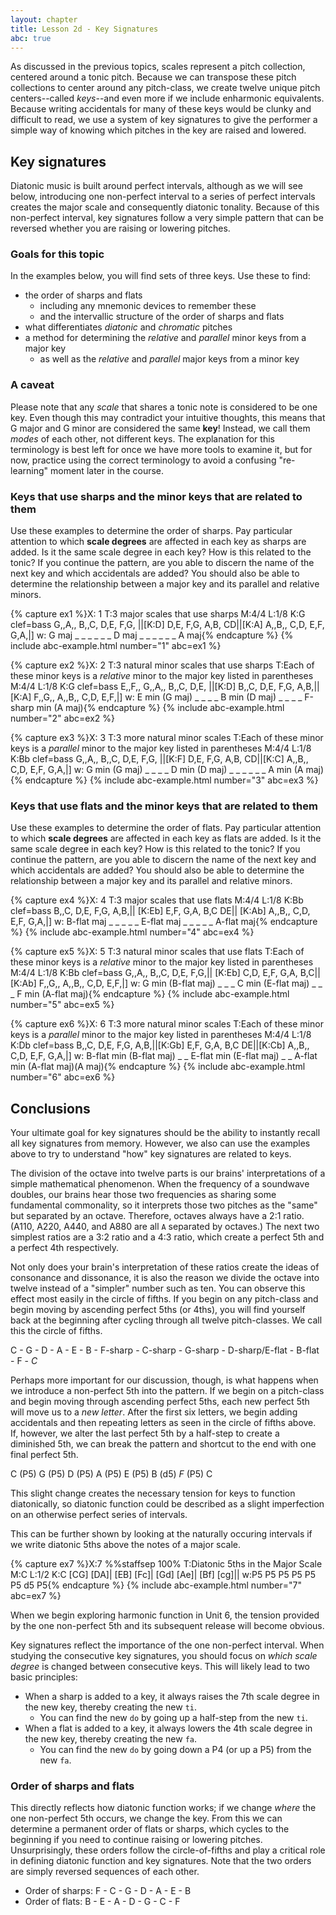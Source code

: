 ```yaml
---
layout: chapter
title: Lesson 2d - Key Signatures
abc: true
---
```


As discussed in the previous topics, scales represent a pitch collection, centered around a tonic pitch. Because we can transpose these pitch collections to center around any pitch-class, we create twelve unique pitch centers--called *keys*--and even more if we include enharmonic equivalents. Because writing accidentals for many of these keys would be clunky and difficult to read, we use a system of key signatures to give the performer a simple way of knowing which pitches in the key are raised and lowered.

## Key signatures

Diatonic music is built around perfect intervals, although as we will see below, introducing one non-perfect interval to a series of perfect intervals creates the major scale and consequently diatonic tonality. Because of this non-perfect interval, key signatures follow a very simple pattern that can be reversed whether you are raising or lowering pitches.

### Goals for this topic

In the examples below, you will find sets of three keys. Use these to find:
- the order of sharps and flats
    - including any mnemonic devices to remember these
    - and the intervallic structure of the order of sharps and flats
- what differentiates *diatonic* and *chromatic* pitches
- a method for determining the *relative* and *parallel* minor keys from a major key
    - as well as the *relative* and *parallel* major keys from a minor key

### A caveat

Please note that any *scale* that shares a tonic note is considered to be one key. Even though this may contradict your intuitive thoughts, this means that G major and G minor are considered the same **key**! Instead, we call them *modes* of each other, not different keys. The explanation for this terminology is best left for once we have more tools to examine it, but for now, practice using the correct terminology to avoid a confusing "re-learning" moment later in the course.

### Keys that use sharps and the minor keys that are related to them

Use these examples to determine the order of sharps. Pay particular attention to which **scale degrees** are affected in each key as sharps are added. Is it the same scale degree in each key? How is this related to the tonic? If you continue the pattern, are you able to discern the name of the next key and which accidentals are added? You should also be able to determine the relationship between a major key and its parallel and relative minors.

{% capture ex1 %}X: 1
T:3 major scales that use sharps
M:4/4
L:1/8
K:G clef=bass
G,,A,, B,,C, D,E, F,G, ||[K:D] D,E, F,G, A,B, CD||[K:A] A,,B,, C,D, E,F, G,A,|]
w: G maj _ _ _ _ _ _ D maj _ _ _ _ _ _ A maj{% endcapture %}
{% include abc-example.html number="1" abc=ex1 %}


{% capture ex2 %}X: 2
T:3 natural minor scales that use sharps
T:Each of these minor keys is a *relative* minor to the major key listed in parentheses
M:4/4
L:1/8
K:G clef=bass
E,,F,, G,,A,, B,,C, D,E, ||[K:D] B,,C, D,E, F,G, A,B,||[K:A] F,,G,, A,,B,, C,D, E,F,|]
w: E min (G maj) _ _ _ _ B min (D maj) _ _ _ _ F-sharp min (A maj){% endcapture %}
{% include abc-example.html number="2" abc=ex2 %}


{% capture ex3 %}X: 3
T:3 more natural minor scales
T:Each of these minor keys is a *parallel* minor to the major key listed in parentheses
M:4/4
L:1/8
K:Bb clef=bass
G,,A,, B,,C, D,E, F,G, ||[K:F] D,E, F,G, A,B, CD||[K:C] A,,B,, C,D, E,F, G,A,|]
w: G min (G maj) _ _ _ _ D min (D maj) _ _ _ _ _ _ A min (A maj){% endcapture %}
{% include abc-example.html number="3" abc=ex3 %}

### Keys that use flats and the minor keys that are related to them

Use these examples to determine the order of flats. Pay particular attention to which **scale degrees** are affected in each key as flats are added. Is it the same scale degree in each key? How is this related to the tonic? If you continue the pattern, are you able to discern the name of the next key and which accidentals are added? You should also be able to determine the relationship between a major key and its parallel and relative minors.

{% capture ex4 %}X: 4
T:3 major scales that use flats
M:4/4
L:1/8
K:Bb clef=bass
B,,C, D,E, F,G, A,B,|| [K:Eb] E,F, G,A, B,C DE|| [K:Ab] A,,B,, C,D, E,F, G,A,|]
w: B-flat maj _ _ _ _ _ E-flat maj _ _ _ _ _ A-flat maj{% endcapture %}
{% include abc-example.html number="4" abc=ex4 %}


{% capture ex5 %}X: 5
T:3 natural minor scales that use flats
T:Each of these minor keys is a *relative* minor to the major key listed in parentheses
M:4/4
L:1/8
K:Bb clef=bass
G,,A,, B,,C, D,E, F,G,|| [K:Eb] C,D, E,F, G,A, B,C|| [K:Ab] F,,G,, A,,B,, C,D, E,F,|]
w: G min (B-flat maj) _ _ _ C min (E-flat maj) _ _ _ F min (A-flat maj){% endcapture %}
{% include abc-example.html number="5" abc=ex5 %}


{% capture ex6 %}X: 6
T:3 more natural minor scales
T:Each of these minor keys is a *parallel* minor to the major key listed in parentheses
M:4/4
L:1/8
K:Db clef=bass
B,,C, D,E, F,G, A,B,||[K:Gb] E,F, G,A, B,C DE||[K:Cb] A,,B,, C,D, E,F, G,A,|]
w: B-flat min (B-flat maj) _ _ E-flat min (E-flat maj) _ _ A-flat min (A-flat maj)(A maj){% endcapture %}
{% include abc-example.html number="6" abc=ex6 %}

## Conclusions

Your ultimate goal for key signatures should be the ability to instantly recall all key signatures from memory. However, we also can use the examples above to try to understand "how" key signatures are related to keys.

The division of the octave into twelve parts is our brains' interpretations of a simple mathematical phenomenon. When the frequency of a soundwave doubles, our brains hear those two frequencies as sharing some fundamental commonality, so it interprets those two pitches as the "same" but separated by an octave. Therefore, octaves always have a 2:1 ratio. (A110, A220, A440, and A880 are all `A` separated by octaves.) The next two simplest ratios are a 3:2 ratio and a 4:3 ratio, which create a perfect 5th and a perfect 4th respectively. 

Not only does your brain's interpretation of these ratios create the ideas of consonance and dissonance, it is also the reason we divide the octave into twelve instead of a "simpler" number such as ten. You can observe this effect most easily in the circle of fifths. If you begin on any pitch-class and begin moving by ascending perfect 5ths (or 4ths), you will find yourself back at the beginning after cycling through all twelve pitch-classes. We call this the circle of fifths.

C - G - D - A - E - B - F-sharp - C-sharp - G-sharp - D-sharp/E-flat - B-flat - F - *C*

Perhaps more important for our discussion, though, is what happens when we introduce a non-perfect 5th into the pattern. If we begin on a pitch-class and begin moving through ascending perfect 5ths, each new perfect 5th will move us to a *new letter*. After the first six letters, we begin adding accidentals and then repeating letters as seen in the circle of fifths above. If, however, we alter the last perfect 5th by a half-step to create a diminished 5th, we can break the pattern and shortcut to the end with one final perfect 5th. 

C (P5) G (P5) D (P5) A (P5) E (P5) B (d5) *F* (P5) C

This slight change creates the necessary tension for keys to function diatonically, so diatonic function could be described as a slight imperfection on an otherwise perfect series of intervals. 

This can be further shown by looking at the naturally occuring intervals if we write diatonic 5ths above the notes of a major scale.

{% capture ex7 %}X:7
%%staffsep 100%
T:Diatonic 5ths in the Major Scale
M:C
L:1/2
K:C
[CG] [DA]| [EB] [Fc]| [Gd] [Ae]| [Bf] [cg]||
w:P5 P5 P5 P5 P5 P5 d5 P5{% endcapture %}
{% include abc-example.html number="7" abc=ex7 %}

When we begin exploring harmonic function in Unit 6, the tension provided by the one non-perfect 5th and its subsequent release will become obvious.

Key signatures reflect the importance of the one non-perfect interval. When studying the consecutive key signatures, you should focus on *which scale degree* is changed between consecutive keys. This will likely lead to two basic principles:
- When a sharp is added to a key, it always raises the 7th scale degree in the new key, thereby creating the new `ti`.
    - You can find the new `do` by going up a half-step from the new `ti`.
- When a flat is added to a key, it always lowers the 4th scale degree in the new key, thereby creating the new `fa`.
    - You can find the new `do` by going down a P4 (or up a P5) from the new `fa`.

### Order of sharps and flats

This directly reflects how diatonic function works; if we change *where* the one non-perfect 5th occurs, we change the key. From this we can determine a permanent order of flats or sharps, which cycles to the beginning if you need to continue raising or lowering pitches. Unsurprisingly, these orders follow the circle-of-fifths and play a critical role in defining diatonic function and key signatures. Note that the two orders are simply reversed sequences of each other. 
- Order of sharps: F - C - G - D - A - E - B
- Order of flats: B - E - A - D - G - C - F